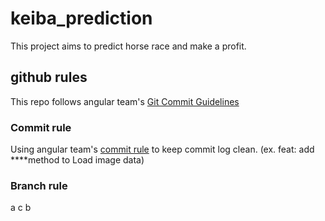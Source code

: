 # keiba_prediction

This project aims to predict horse race and make a profit.

## github rules

This repo follows angular team's [Git Commit Guidelines](https://github.com/angular/angular.js/blob/master/DEVELOPERS.md#type)

### Commit rule

Using angular team's [commit rule](https://github.com/angular/angular.js/blob/master/DEVELOPERS.md#type)
to keep commit log clean. (ex. feat: add ****method to Load image data)

### Branch rule

a
c
b
